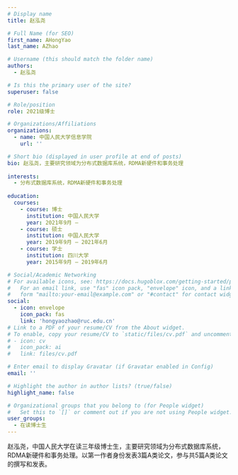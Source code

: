 ```yaml
---
# Display name
title: 赵泓尧

# Full Name (for SEO)
first_name: AHongYao
last_name: AZhao

# Username (this should match the folder name)
authors:
  - 赵泓尧

# Is this the primary user of the site?
superuser: false

# Role/position
role: 2021级博士

# Organizations/Affiliations
organizations:
  - name: 中国人民大学信息学院
    url: ''

# Short bio (displayed in user profile at end of posts)
bio: 赵泓尧，主要研究领域为分布式数据库系统，RDMA新硬件和事务处理
  
interests:
  - 分布式数据库系统，RDMA新硬件和事务处理
  
education:
  courses:
    - course: 博士
      institution: 中国人民大学
      year: 2021年9月 – 
    - course: 硕士
      institution: 中国人民大学
      year: 2019年9月 – 2021年6月
    - course: 学士
      institution: 四川大学
      year: 2015年9月 – 2019年6月

# Social/Academic Networking
# For available icons, see: https://docs.hugoblox.com/getting-started/page-builder/#icons
#   For an email link, use "fas" icon pack, "envelope" icon, and a link in the
#   form "mailto:your-email@example.com" or "#contact" for contact widget.
social:
  - icon: envelope
    icon_pack: fas
    link: 'hongyaozhao@ruc.edu.cn'
# Link to a PDF of your resume/CV from the About widget.
# To enable, copy your resume/CV to `static/files/cv.pdf` and uncomment the lines below.
# - icon: cv
#   icon_pack: ai
#   link: files/cv.pdf

# Enter email to display Gravatar (if Gravatar enabled in Config)
email: ''

# Highlight the author in author lists? (true/false)
highlight_name: false

# Organizational groups that you belong to (for People widget)
#   Set this to `[]` or comment out if you are not using People widget.
user_groups:
  - 在读博士生
---
```


赵泓尧，中国人民大学在读三年级博士生，主要研究领域为分布式数据库系统，RDMA新硬件和事务处理。以第一作者身份发表3篇A类论文，参与共5篇A类论文的撰写和发表。
